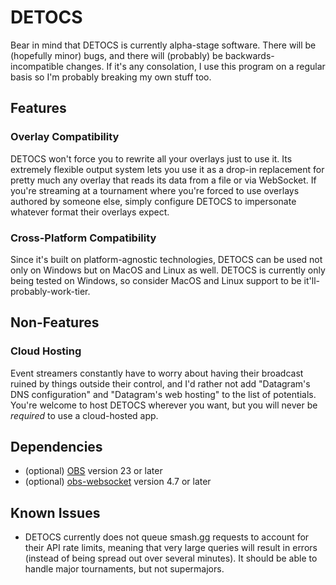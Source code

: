 # DETOCS

Bear in mind that DETOCS is currently alpha-stage software. There will be (hopefully
minor) bugs, and there will (probably) be backwards-incompatible changes. If
it's any consolation, I use this program on a regular basis so I'm probably
breaking my own stuff too.

## Features

### Overlay Compatibility

DETOCS won't force you to rewrite all your overlays just to use it. Its
extremely flexible output system lets you use it as a drop-in replacement for
pretty much any overlay that reads its data from a file or via WebSocket. If
you're streaming at a tournament where you're forced to use overlays authored
by someone else, simply configure DETOCS to impersonate whatever format their
overlays expect.

### Cross-Platform Compatibility

Since it's built on platform-agnostic technologies, DETOCS can be used not
only on Windows but on MacOS and Linux as well. DETOCS is currently only
being tested on Windows, so consider MacOS and Linux support to be
it'll-probably-work-tier.

## Non-Features

### Cloud Hosting

Event streamers constantly have to worry about having their broadcast ruined
by things outside their control, and I'd rather not add "Datagram's DNS
configuration" and "Datagram's web hosting" to the list of potentials. You're
welcome to host DETOCS wherever you want, but you will never be _required_ to
use a cloud-hosted app.

## Dependencies

- (optional) [OBS](https://obsproject.com/) version 23 or later
- (optional) [obs-websocket](https://github.com/Palakis/obs-websocket) version 4.7 or later

## Known Issues

- DETOCS currently does not queue smash.gg requests to account for their API
  rate limits, meaning that very large queries will result in errors (instead
  of being spread out over several minutes). It should be able to handle major
  tournaments, but not supermajors.
